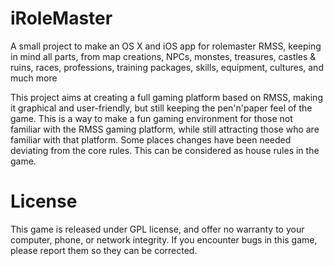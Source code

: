 iRoleMaster
====

A small project to make an OS X and iOS app for rolemaster RMSS, keeping in mind all parts, from map creations, 
NPCs, monstes, treasures, castles & ruins, races, professions, training packages, skills, equipment, cultures, 
and much more

This project aims at creating a full gaming platform based on RMSS, making it graphical and user-friendly, but
still keeping the pen'n'paper feel of the game. This is a way to make a fun gaming environment for those not
familiar with the RMSS gaming platform, while still attracting those who are familiar with that platform. Some 
places changes have been needed deviating from the core rules. This can be considered as house rules in the
game.

License
====

This game is released under GPL license, and offer no warranty to your computer, phone, or network integrity.
If you encounter bugs in this game, please report them so they can be corrected.